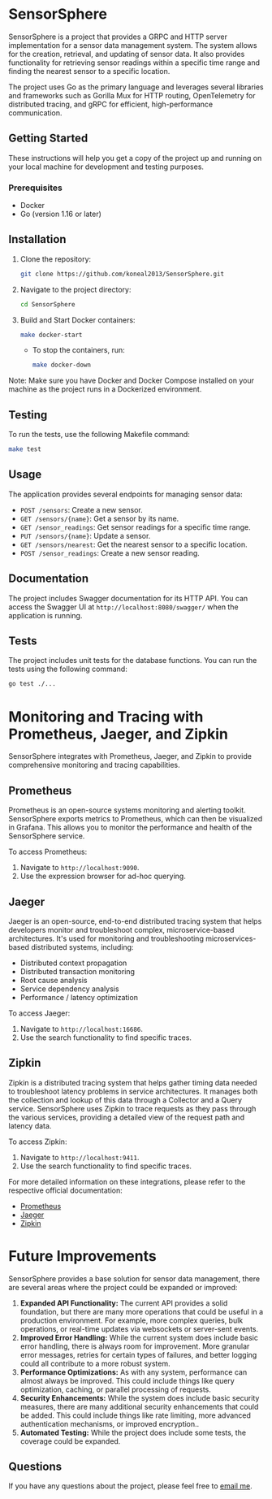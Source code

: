 # SensorSphere

SensorSphere is a project that provides a GRPC and HTTP server implementation for a sensor data management system. The system allows for the creation, retrieval, and updating of sensor data. It also provides functionality for retrieving sensor readings within a specific time range and finding the nearest sensor to a specific location.

The project uses Go as the primary language and leverages several libraries and frameworks such as Gorilla Mux for HTTP routing, OpenTelemetry for distributed tracing, and gRPC for efficient, high-performance communication.

## Getting Started

These instructions will help you get a copy of the project up and running on your local machine for development and testing purposes.

### Prerequisites

- Docker
- Go (version 1.16 or later)

## Installation

1. Clone the repository:
   
   ```bash
   git clone https://github.com/koneal2013/SensorSphere.git
   ```
2. Navigate to the project directory:
   
   ```bash
   cd SensorSphere
   ```
3. Build and Start Docker containers:
   
   ```bash
   make docker-start
   ```
   
   - To stop the containers, run:
     ```bash
     make docker-down
     ```

Note: Make sure you have Docker and Docker Compose installed on your machine as the project runs in a Dockerized environment.

## Testing

To run the tests, use the following Makefile command:

```bash
make test
```

## Usage

The application provides several endpoints for managing sensor data:

- `POST /sensors`: Create a new sensor.
- `GET /sensors/{name}`: Get a sensor by its name.
- `GET /sensor_readings`: Get sensor readings for a specific time range.
- `PUT /sensors/{name}`: Update a sensor.
- `GET /sensors/nearest`: Get the nearest sensor to a specific location.
- `POST /sensor_readings`: Create a new sensor reading.

## Documentation

The project includes Swagger documentation for its HTTP API. You can access the Swagger UI at `http://localhost:8080/swagger/` when the application is running.

## Tests

The project includes unit tests for the database functions. You can run the tests using the following command:

```bash
go test ./...
```

# Monitoring and Tracing with Prometheus, Jaeger, and Zipkin

SensorSphere integrates with Prometheus, Jaeger, and Zipkin to provide comprehensive monitoring and tracing capabilities.

## Prometheus

Prometheus is an open-source systems monitoring and alerting toolkit. SensorSphere exports metrics to Prometheus, which can then be visualized in Grafana. This allows you to monitor the performance and health of the SensorSphere service.

To access Prometheus:

1. Navigate to `http://localhost:9090`.
2. Use the expression browser for ad-hoc querying.

## Jaeger

Jaeger is an open-source, end-to-end distributed tracing system that helps developers monitor and troubleshoot complex, microservice-based architectures. It's used for monitoring and troubleshooting microservices-based distributed systems, including:

- Distributed context propagation
- Distributed transaction monitoring
- Root cause analysis
- Service dependency analysis
- Performance / latency optimization

To access Jaeger:

1. Navigate to `http://localhost:16686`.
2. Use the search functionality to find specific traces.

## Zipkin

Zipkin is a distributed tracing system that helps gather timing data needed to troubleshoot latency problems in service architectures. It manages both the collection and lookup of this data through a Collector and a Query service. SensorSphere uses Zipkin to trace requests as they pass through the various services, providing a detailed view of the request path and latency data.

To access Zipkin:

1. Navigate to `http://localhost:9411`.
2. Use the search functionality to find specific traces.

For more detailed information on these integrations, please refer to the respective official documentation:

- [Prometheus](https://prometheus.io/docs/introduction/overview/)
- [Jaeger](https://www.jaegertracing.io/docs/1.22/)
- [Zipkin](https://zipkin.io/pages/documentation.html)

# Future Improvements

SensorSphere provides a base solution for sensor data management, there are several areas where the project could be expanded or improved:

1. **Expanded API Functionality:** The current API provides a solid foundation, but there are many more operations that could be useful in a production environment. For example, more complex queries, bulk operations, or real-time updates via websockets or server-sent events.
2. **Improved Error Handling:** While the current system does include basic error handling, there is always room for improvement. More granular error messages, retries for certain types of failures, and better logging could all contribute to a more robust system.
3. **Performance Optimizations:** As with any system, performance can almost always be improved. This could include things like query optimization, caching, or parallel processing of requests.
4. **Security Enhancements:** While the system does include basic security measures, there are many additional security enhancements that could be added. This could include things like rate limiting, more advanced authentication mechanisms, or improved encryption..
5. **Automated Testing:** While the project does include some tests, the coverage could be expanded.

## Questions

If you have any questions about the project, please feel free to [email me](mailto:koneal2013@gmail.com).

